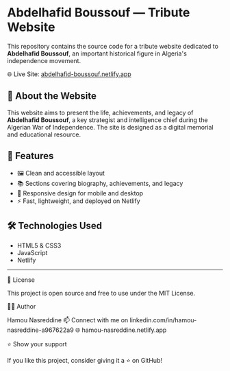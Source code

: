 # Abdelhafid Boussouf — Tribute Website

This repository contains the source code for a tribute website dedicated to **Abdelhafid Boussouf**, an important historical figure in Algeria's independence movement.

🌐 Live Site: [abdelhafid-boussouf.netlify.app](https://abdelhafid-boussouf.netlify.app)

## 🧾 About the Website

This website aims to present the life, achievements, and legacy of **Abdelhafid Boussouf**, a key strategist and intelligence chief during the Algerian War of Independence. The site is designed as a digital memorial and educational resource.

## 🎯 Features

- 🖼️ Clean and accessible layout
- 📚 Sections covering biography, achievements, and legacy
- 📱 Responsive design for mobile and desktop
- ⚡ Fast, lightweight, and deployed on Netlify

## 🛠️ Technologies Used

- HTML5 & CSS3
- JavaScript 
- Netlify 

---
🧾 License

This project is open source and free to use under the MIT License.

🙋‍♂️ Author

Hamou Nasreddine 📫 Connect with me on linkedin.com/in/hamou-nasreddine-a967622a9 🌐 hamou-nasreddine.netlify.app

⭐️ Show your support

If you like this project, consider giving it a ⭐️ on GitHub!
